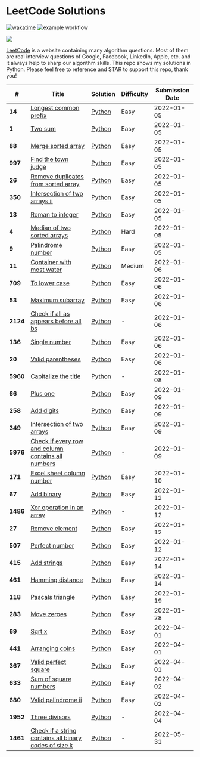 # LeetCode Solutions

[![wakatime](https://wakatime.com/badge/github/Mo-Shakib/LeetCode.svg)](https://wakatime.com/badge/github/Mo-Shakib/LeetCode) ![example workflow](https://github.com/Mo-Shakib/LeetCode/actions/workflows/Readme-automation.yml/badge.svg)

<a href="https://leetcode.com/Mo-Shakib"><img src="https://leetcode.card.workers.dev/Mo-Shakib?theme=dark&font=baloo&extension=null&border=0.2"></a>


[LeetCode](https://leetcode.com/) is a website containing many algorithm questions. Most of them are real interview questions of Google, Facebook, LinkedIn, Apple, etc. and it always help to sharp our algorithm skills. This repo shows my solutions in Python. Please feel free to reference and STAR to support this repo, thank you!


|   #   |  Title | Solution | Difficulty | Submission Date |
| ----- |  ----- | -------- | ---------- | --------------- |
| **14** | [Longest common prefix](https://leetcode.com/problems/longest-common-prefix) | [Python](Python/14.longest-common-prefix.py) | Easy| 2022-01-05 |
| **1** | [Two sum](https://leetcode.com/problems/two-sum) | [Python](Python/1.two-sum.py) | Easy| 2022-01-05 |
| **88** | [Merge sorted array](https://leetcode.com/problems/merge-sorted-array) | [Python](Python/88.merge-sorted-array.py) | Easy| 2022-01-05 |
| **997** | [Find the town judge](https://leetcode.com/problems/find-the-town-judge) | [Python](Python/997.find-the-town-judge.py) | Easy| 2022-01-05 |
| **26** | [Remove duplicates from sorted array](https://leetcode.com/problems/remove-duplicates-from-sorted-array) | [Python](Python/26.remove-duplicates-from-sorted-array.py) | Easy| 2022-01-05 |
| **350** | [Intersection of two arrays ii](https://leetcode.com/problems/intersection-of-two-arrays-ii) | [Python](Python/350.intersection-of-two-arrays-ii.py) | Easy| 2022-01-05 |
| **13** | [Roman to integer](https://leetcode.com/problems/roman-to-integer) | [Python](Python/13.roman-to-integer.py) | Easy| 2022-01-05 |
| **4** | [Median of two sorted arrays](https://leetcode.com/problems/median-of-two-sorted-arrays) | [Python](Python/4.median-of-two-sorted-arrays.py) | Hard| 2022-01-05 |
| **9** | [Palindrome number](https://leetcode.com/problems/palindrome-number) | [Python](Python/9.palindrome-number.py) | Easy| 2022-01-05 |
| **11** | [Container with most water](https://leetcode.com/problems/container-with-most-water) | [Python](Python/11.container-with-most-water.py) | Medium| 2022-01-06 |
| **709** | [To lower case](https://leetcode.com/problems/to-lower-case) | [Python](Python/709.to-lower-case.py) | Easy| 2022-01-06 |
| **53** | [Maximum subarray](https://leetcode.com/problems/maximum-subarray) | [Python](Python/53.maximum-subarray.py) | Easy| 2022-01-06 |
| **2124** | [Check if all as appears before all bs](https://leetcode.com/problems/check-if-all-as-appears-before-all-bs) | [Python](Python/2124.check-if-all-as-appears-before-all-bs.py) | -| 2022-01-06 |
| **136** | [Single number](https://leetcode.com/problems/single-number) | [Python](Python/136.single-number.py) | Easy| 2022-01-06 |
| **20** | [Valid parentheses](https://leetcode.com/problems/valid-parentheses) | [Python](Python/20.valid-parentheses.py) | Easy| 2022-01-06 |
| **5960** | [Capitalize the title](https://leetcode.com/problems/capitalize-the-title) | [Python](Python/5960.capitalize-the-title.py) | -| 2022-01-08 |
| **66** | [Plus one](https://leetcode.com/problems/plus-one) | [Python](Python/66.plus-one.py) | Easy| 2022-01-09 |
| **258** | [Add digits](https://leetcode.com/problems/add-digits) | [Python](Python/258.add-digits.py) | Easy| 2022-01-09 |
| **349** | [Intersection of two arrays](https://leetcode.com/problems/intersection-of-two-arrays) | [Python](Python/349.intersection-of-two-arrays.py) | Easy| 2022-01-09 |
| **5976** | [Check if every row and column contains all numbers](https://leetcode.com/problems/check-if-every-row-and-column-contains-all-numbers) | [Python](Python/5976.check-if-every-row-and-column-contains-all-numbers.py) | -| 2022-01-09 |
| **171** | [Excel sheet column number](https://leetcode.com/problems/excel-sheet-column-number) | [Python](Python/171.excel-sheet-column-number.py) | Easy| 2022-01-10 |
| **67** | [Add binary](https://leetcode.com/problems/add-binary) | [Python](Python/67.add-binary.py) | Easy| 2022-01-12 |
| **1486** | [Xor operation in an array](https://leetcode.com/problems/xor-operation-in-an-array) | [Python](Python/1486.xor-operation-in-an-array.py) | -| 2022-01-12 |
| **27** | [Remove element](https://leetcode.com/problems/remove-element) | [Python](Python/27.remove-element.py) | Easy| 2022-01-12 |
| **507** | [Perfect number](https://leetcode.com/problems/perfect-number) | [Python](Python/507.perfect-number.py) | Easy| 2022-01-12 |
| **415** | [Add strings](https://leetcode.com/problems/add-strings) | [Python](Python/415.add-strings.py) | Easy| 2022-01-14 |
| **461** | [Hamming distance](https://leetcode.com/problems/hamming-distance) | [Python](Python/461.hamming-distance.py) | Easy| 2022-01-14 |
| **118** | [Pascals triangle](https://leetcode.com/problems/pascals-triangle) | [Python](Python/118.pascals-triangle.py) | Easy| 2022-01-19 |
| **283** | [Move zeroes](https://leetcode.com/problems/move-zeroes) | [Python](Python/283.move-zeroes.py) | Easy| 2022-01-28 |
| **69** | [Sqrt x](https://leetcode.com/problems/sqrt-x) | [Python](Python/69.sqrt-x.py) | Easy| 2022-04-01 |
| **441** | [Arranging coins](https://leetcode.com/problems/arranging-coins) | [Python](Python/441.arranging-coins.py) | Easy| 2022-04-01 |
| **367** | [Valid perfect square](https://leetcode.com/problems/valid-perfect-square) | [Python](Python/367.valid-perfect-square.py) | Easy| 2022-04-01 |
| **633** | [Sum of square numbers](https://leetcode.com/problems/sum-of-square-numbers) | [Python](Python/633.sum-of-square-numbers.py) | Easy| 2022-04-02 |
| **680** | [Valid palindrome ii](https://leetcode.com/problems/valid-palindrome-ii) | [Python](Python/680.valid-palindrome-ii.py) | Easy| 2022-04-02 |
| **1952** | [Three divisors](https://leetcode.com/problems/three-divisors) | [Python](Python/1952.three-divisors.py) | -| 2022-04-04 |
| **1461** | [Check if a string contains all binary codes of size k](https://leetcode.com/problems/check-if-a-string-contains-all-binary-codes-of-size-k) | [Python](Python/1461.check-if-a-string-contains-all-binary-codes-of-size-k.py) | -| 2022-05-31 |
